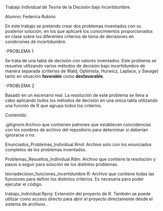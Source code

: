 Trabajo Individual de Teoría de la Decisión bajo Incertidumbre.

Alumno: Federica Rubino

En este trabajo se pretende crear dos problemas inventados con su posterior solución, en los que aplicaré los conocimientos proporcionados en clase sobre los diferentes criterios de toma de decisiones en condiciones de incertidumbre.

   -PROBLEMA 1

Se trata de una tabla de decisión con valores inventados. Este problema se resuelve utilizando varios métodos de decisión bajo incertidumbre de manera separada (criterios de Wald, Optimista, Hurwicz, Laplace, y Savage) tanto en situación **favorable** como **desfavorable**.

   -PROBLEMA 2 

Basado en un escenario real. La resolución de este problema se lleva a cabo aplicando todos los métodos de decisión en una única tabla utilizando una función de R que agrupa todos los criterios.

Contenido:

.gitignore:Archivo que contienen patrones que establecen coincidencias con los nombres de archivo del repositorio para determinar si deberían ignorarse o no.

Enunciados_Problemas_Individual.Rmd: Archivo solo con los enunciados completos de los problemas inventados.

Problemas_Resueltos_Individual.Rdm: Archivo que contiene la resolución y pasos a seguir para solución de los distintos problemas.

teoriadecision_funciones_incertidumbre.R: Archivo que contiene todas las funciones para definir los distintos criterios. Es necesaria para poder ejecutar el código.

trabajo_Individual.Rproj: Extensión del proyecto de R. También se puede utilizar como acceso directo para abrir el proyecto directamente desde el sistema de archivos .
